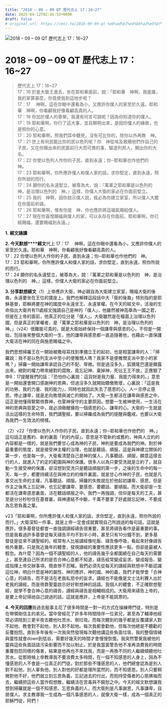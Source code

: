 ```yaml
---
title: "2018 – 09 – 09 QT 歷代志上 17：16~27"
date: 2025-04-12T02:45:53+0800
draft: false
# original_url: https://cmtc.tw/2018-09-09-qt-%e6%ad%b7%e4%bb%a3%e5%bf%97%e4%b8%8a-17%ef%bc%9a1627
---
```


![2018 – 09 – 09 QT 歷代志上 17：16\~27](/images/qt.jpg   "2018 – 09 – 09 QT 歷代志上 17：16\~27")

# 2018 – 09 – 09 QT 歷代志上 17：16\~27

> 歷代志上 17：16\~27  
> 17：16 於是大衛王進去，坐在耶和華面前，說：「耶和華　神啊，我是誰，我的家算甚麼，你竟使我到這地步呢？  
> 17：17 　神啊，這在你眼中還看為小，又應許你僕人的家至於久遠。耶和華　神啊，你看顧我好像看顧高貴的人。  
> 17：18 你加於僕人的尊榮，我還有何言可說呢？因為你知道你的僕人。  
> 17：19 耶和華啊，你行了這大事，並且顯明出來，是因你僕人的緣故，也是照你的心意。  
> 17：20 耶和華啊，照我們耳中聽見，沒有可比你的，除你以外再無　神。  
> 17：21 世上有何民能比你的民以色列呢？你　神從埃及救贖他們作自己的子民，又在你贖出來的民面前行大而可畏的事，驅逐列邦人，顯出你的大名。  
> 17：22 你使以色列人作你的子民，直到永遠；你─耶和華也作他們的　神。  
> 17：23 耶和華啊，你所應許僕人和僕人家的話，求你堅定，直到永遠，照你所說的而行。  
> 17：24 願你的名永遠堅立，被尊為大，說：『萬軍之耶和華是以色列的　神，是治理以色列的　神。』這樣，你僕人大衛的家必在你面前堅立。  
> 17：25 我的　神啊，因你啟示僕人說，我必為你建立家室，所以僕人大膽在你面前祈禱。  
> 17：26 耶和華啊，惟有你是　神，你也應許將這福氣賜給僕人。  
> 17：27 現在你喜悅賜福與僕人的家，可以永存在你面前。耶和華啊，你已經賜福，還要賜福到永遠。」

**1.** **經文誦讀**

**2. 今天默想****經文**代上 17：17 　神啊，這在你眼中還看為小，又應許你僕人的家至於久遠。耶和華　神啊，你看顧我好像看顧高貴的人。  
17：22 你使以色列人作你的子民，直到永遠；你─耶和華也作他們的　神。  
17：23 耶和華啊，你所應許僕人和僕人家的話，求你堅定，直到永遠，照你所說的而行。  
17：24 願你的名永遠堅立，被尊為大，說：『萬軍之耶和華是以色列的　神，是治理以色列的　神。』這樣，你僕人大衛的家必在你面前堅立。

**3. 分享默想經文**（1）上帝應許大衛，神必親自為大衛建立家室，賜福大衛的後裔，永遠要坐在王位的寶座上。我們也解釋這段話中大「衛的後裔」特別指的是耶穌基督，耶穌將要在神的國度中永遠坐王、永遠掌權。在今天的經文中，活潑的生命指出大衛共有11處經文強調自己是神的「僕人」，他雖然被神高舉為一國之君，但是在上帝的面前，他真正的位分是「僕人」。大衛雖然是在檯面上治理以色列國，但是真正的掌權者，是「萬軍之耶和華是以色列的　神，是治理以色列的　神。」（v24）很難能可貴的，就是大衛始終保持一個謙卑與感恩的心，不但是一開始，包括後來整個大衛的一生，他的謙卑與感恩都一直追隨著他，也藉此一直保護大衛活在神的同在與施恩賜福之中。

我們思想掃羅王在一開始被撒母耳找到準備立王的起初，也是相當謙卑的人：「掃羅說：我不是以色列支派中至小的便雅憫人嗎？我家不是便雅憫支派中至小的家嗎？」掃羅一開始謙卑承認自己的不配、卑微。但是過沒多久，狐狸尾巴還是顯露出來，絕對的權力帶來絕對的腐敗，竟忘記神、棄掉神，死佔王王不放，正應驗了申8：17提醒我們的話：「恐怕你心裏說：這貨財是我力量、我能力得來的。」意思是一開始還會開口感謝神的恩典，但過沒多久就開始驕傲敗壞，心裏說：「這是我的功勞、我的力量、我的能力」，同時也就因此失去了感恩的心。人一旦停止感恩、停止謙卑，就是走向敗壞與滅亡的開始了。大衛一生都活在謙卑與感恩之中，這正是他懂得緊緊倚靠神，也蒙神保守的主要原因。想要一生被神使用，一生活在神的恩典與慈愛之中，就必須儆醒擁抱一個感恩的心、謙卑的心。大衛的一生就是活出這樣的生命特質，我們讀聖經，要以掃羅成為我們的提醒與鑑戒，也要以大衛為我們一生效法的榜樣。

（2）v22「你使以色列人作你的子民，直到永遠；你─耶和華也作他們的　神。」這句話正是舊約、新約裏面「約的內容」。意思是不管新約或舊約，神與人立約的內容都是一樣的，就是我們要甘心成為神的子民，神則是要成為我們的神。對於神最重要的態度，就是接受神主權的治理，也就是聽話、順服，這是與神建立關係的第一步，也是每一步。大衛看清楚自己是神的僕人，凡事聽話、順服，願意這樣去行的人，就進入了約定的範圍與神的保護。很多人以為只要受洗就是立約了，就自動一生接受神的保護，卻沒想到受洗只是聽話順服的第一步，之後的生命中的每一天、每一步，都要持續活在與神立約的條件裏面，就是甘心作神的子民，也就是凡事交出生命的主權，凡事聽話、順服。掃羅的失敗就在於他起初謙卑、感恩，但是作主之後馬上忘記神，也忘記要謙卑、要感恩、要聽話、要順服。而大衛卻是一生都活在謙卑感恩裏面，活在聽話順服之中。我們一再強調，信仰是每天的工夫，甚至是分分秒秒住在基督裏，與神連結不中斷，千萬不要拿了好處就忘記神，不要成為忘恩負義之輩。

v23「耶和華啊，你所應許僕人和僕人家的話，求你堅定，直到永遠，照你所說的而行。」大衛深知一件事，就是上帝一定會成就實現自己所說過的每句話，這就是應許。很多基督徒都會一直強調讀經禱告很重要，甚至將禱告看作是最重要的事。但是我看過許多基督徒每天禱告平均不到半小時，甚至只有10分鐘不到，更多基督徒是從來不讀聖經的。經常有人比喻讀經像吃飯、禱告像呼吸，看起來好像禱告格外重要。只是我近幾年的體會，發現讀經的重要性應該更多一點，但卻是最被人輕忽。為什麼？因為一個不讀聖經的人，他的禱告幾乎全都圍繞在自己每天的需要上，甚至連自己所求的是否合神心意都不知道，禱告經常變成妄求、變成報告、變成指揮上帝交辦事項，簡直慘不忍睹。我們必須先從每天的讀經與默想中不斷認識這位神，明白什麼是神的屬性、神的應許、神的國、神的義，我們才能學會「合神心意」的禱告，而不是活在老我私慾中的妄求。讀經也不能像是文士法利賽人出於老我的讀經，而是倚靠聖靈啟示好好默想神的話語。我個人的體會，不正確默想聖經，就學不會合神心意的禱告，讀經與禱告是相輔相成的。大衛用來禱告上帝的，是要上帝記得祂自己說過的話，這就是應許，上帝是不能跳票的。

**4. 今天的回應**我過去服事主花了很多時間是一對一的方式在操練帶門徒，特別是在帶領剛信主的弟兄。當中曾經花了許多年時間陪伴一位弟兄，甚至為了輔導他經常必須陪到三更半夜去聽他吐苦水、倒垃圾。而每次聽到的幾乎都是反覆講家人對不起他、教會對不起他，別人對不起他。每次我都會勸他，但每次他總是不聽勸的反覆抱怨。直到多年後有一次我突然發現每次聽他講這些負面垃圾，我的整個情緒與靈性就會down到低谷，需要好幾天的時間才會慢慢恢復。我突然警覺我被他的靈與這些負面話語污染影響而不加以制止。於是我當面警告他不准再浪費我的時間重覆抱怨同樣的傷害，結果是他再也不來找我，而是一再換不同的人繼續傾聽他吐苦水。從那時候上帝教導我不要浪費太多時間，在一個不知感恩的人身上，因為不懂感恩的人不會是一位真正的門徒。對於那些不懂感恩的人，他們總會認為是別人對不起他，別人辜負他，別人對他的好都是理所當然的，而不知感恩。別人只要稍微對他不好，他們就立刻忘恩負義，忘記過去的付出，而抱持受傷者的心態拂袖而去，繼續把這些人當作假想敵，繼續活在苦毒與不饒恕之中。今天的經文默想讓我想到掃羅就是一個不知感恩、忘恩負義的人，而大衛則是凡事謝恩，凡事謙卑，自居僕人。求主教導我一生成為一個凡事感恩的人，就像大衛一樣，成為一個真正的耶穌門徒，阿們！